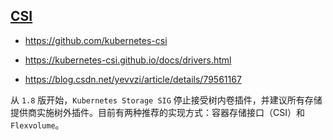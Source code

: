 ## [CSI](https://kubernetes.io/zh-cn/docs/concepts/storage/volumes/#csi)

* https://github.com/kubernetes-csi
* https://kubernetes-csi.github.io/docs/drivers.html

* https://blog.csdn.net/yevvzi/article/details/79561167

从 `1.8` 版开始，`Kubernetes Storage SIG` 停止接受树内卷插件，并建议所有存储提供商实施树外插件。目前有两种推荐的实现方式：容器存储接口（CSI）和 `Flexvolume`。
